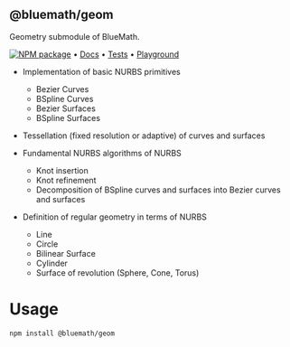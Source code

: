 
## @bluemath/geom

Geometry submodule of BlueMath.

[![NPM package](https://img.shields.io/npm/v/@bluemath/geom.svg)](https://www.npmjs.com/package/@bluemath/geom)
&#8226;
[Docs](http://www.bluemathsoftware.com/bm/geom/docs/index.html)
&#8226;
[Tests](http://www.bluemathsoftware.com/bm/geom/test/index.html)
&#8226;
[Playground](http://www.bluemathsoftware.com/bm/geom/playground/index.html)


* Implementation of basic NURBS primitives
  - Bezier Curves
  - BSpline Curves
  - Bezier Surfaces
  - BSpline Surfaces

* Tessellation (fixed resolution or adaptive) of curves and surfaces
* Fundamental NURBS algorithms of NURBS
  - Knot insertion
  - Knot refinement
  - Decomposition of BSpline curves and surfaces into Bezier curves and surfaces

* Definition of regular geometry in terms of NURBS
  - Line
  - Circle
  - Bilinear Surface
  - Cylinder
  - Surface of revolution (Sphere, Cone, Torus)

Usage
===

    npm install @bluemath/geom
    
